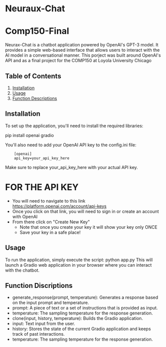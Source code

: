 # Neuraux-Chat
# Comp150-Final
 Neurax-Chat is a chatbot application powered by OpenAI's GPT-3 model. It provides a simple web-based interface that allows users to interact with the AI model in a conversational manner. This porject was built around OpenAI's API and as a final project for the COMP150 at Loyola University Chicago

## Table of Contents

1. [Installation](#installation)
2. [Usage](#usage)
3. [Function Descriptions](#function-descriptions)

## Installation

To set up the application, you'll need to install the required libraries:

pip install openai gradio

You'll also need to add your OpenAI API key to the config.ini file:
```
    [openai]
    api_key=your_api_key_here
```
Make sure to replace your_api_key_here with your actual API key.

# FOR THE API KEY
- You will need to navigate to this link https://platform.openai.com/account/api-keys
- Once you click on that link, you will need to sign in or create an account with OpenAI
- From there click on "Create New Key" 
  - Note that once you create your key it will show your key only ONCE
  - Save your key in a safe place!

## Usage
To run the application, simply execute the script:
python app.py
This will launch a Gradio web application in your browser where you can interact with the chatbot.

## Function Discriptions
- generate_response(prompt, temperature): Generates a response based on the input prompt and temperature.
- prompt: A piece of text or a set of instructions that is provided as input.
- temperature: The sampling temperature for the response generation.
- clone(input, history, temperature): Builds the Gradio application.
- input: Text input from the user.
- history: Stores the state of the current Gradio application and keeps track of past interactions.
- temperature: The sampling temperature for the response generation.
